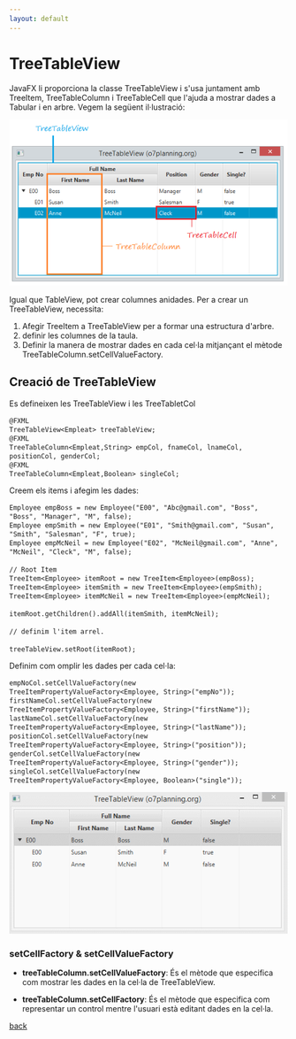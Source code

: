 ```yaml
---
layout: default
---
```



# TreeTableView

JavaFX li proporciona la classe TreeTableView i s'usa juntament amb TreeItem, TreeTableColumn i TreeTableCell que l'ajuda a mostrar dades a Tabular i en arbre. Vegem la següent il·lustració:

![tree table view](./images/treeTableView1.png) 

Igual que TableView, pot crear columnes anidades. Per a crear un TreeTableView, necessita:

1. Afegir TreeItem a TreeTableView per a formar una estructura d'arbre.
2. definir les columnes de la taula.
3. Definir la manera de mostrar dades en cada cel·la mitjançant el mètode TreeTableColumn.setCellValueFactory.

## Creació de TreeTableView

Es defineixen les TreeTableView i les TreeTabletCol

~~~
@FXML
TreeTableView<Empleat> treeTableView;
@FXML
TreeTableColumn<Empleat,String> empCol, fnameCol, lnameCol, positionCol, genderCol;
@FXML
TreeTableColumn<Empleat,Boolean> singleCol;
~~~

Creem els items i afegim les dades:

~~~
Employee empBoss = new Employee("E00", "Abc@gmail.com", "Boss", "Boss", "Manager", "M", false); 
Employee empSmith = new Employee("E01", "Smith@gmail.com", "Susan", "Smith", "Salesman", "F", true); 
Employee empMcNeil = new Employee("E02", "McNeil@gmail.com", "Anne", "McNeil", "Cleck", "M", false);
 
// Root Item
TreeItem<Employee> itemRoot = new TreeItem<Employee>(empBoss);
TreeItem<Employee> itemSmith = new TreeItem<Employee>(empSmith);
TreeItem<Employee> itemMcNeil = new TreeItem<Employee>(empMcNeil);
 
itemRoot.getChildren().addAll(itemSmith, itemMcNeil);
 
// definim l'item arrel.

treeTableView.setRoot(itemRoot);
~~~

Definim com omplir les dades per cada cel·la:

~~~
empNoCol.setCellValueFactory(new TreeItemPropertyValueFactory<Employee, String>("empNo"));
firstNameCol.setCellValueFactory(new TreeItemPropertyValueFactory<Employee, String>("firstName"));
lastNameCol.setCellValueFactory(new TreeItemPropertyValueFactory<Employee, String>("lastName"));
positionCol.setCellValueFactory(new TreeItemPropertyValueFactory<Employee, String>("position"));
genderCol.setCellValueFactory(new TreeItemPropertyValueFactory<Employee, String>("gender"));
singleCol.setCellValueFactory(new TreeItemPropertyValueFactory<Employee, Boolean>("single"));
~~~

![tree table view](./images/treetableView2.gif)

### setCellFactory & setCellValueFactory
- **treeTableColumn.setCellValueFactory**: És el mètode que especifica com mostrar les dades en la cel·la de TreeTableView.

- **treeTableColumn.setCellFactory**: És el mètode que especifica com representar un control mentre l'usuari està editant dades en la cel·la.


[back](../../javafx.html)


